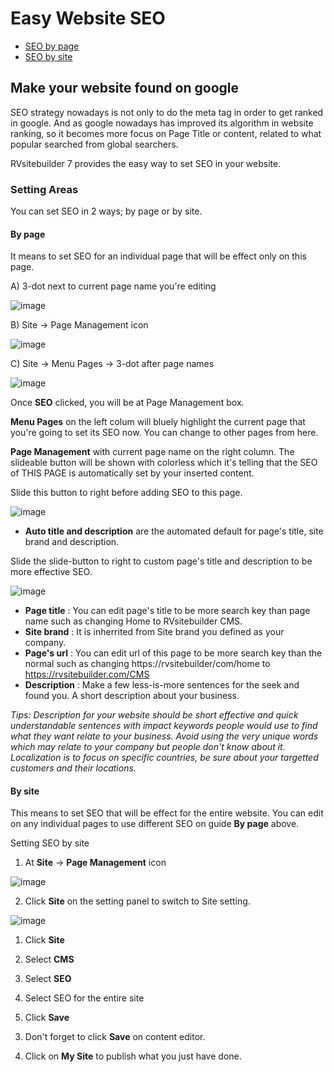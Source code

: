 # Easy Website SEO

  - [SEO by page](#seobypage)
  - [SEO by site](#seobysite)

## Make your website found on google


SEO strategy nowadays is not only to do the meta tag in order to get ranked in google. And as google nowadays has improved its algorithm in website ranking, so it becomes more focus on Page Title or content, related to what popular searched from global searchers.

RVsitebuilder 7 provides the easy way to set SEO in your website.


### Setting Areas
You can set SEO in 2 ways; by page or by site.



<a name="seobypage"></a>
#### By page

It means to set SEO for an individual page that will be effect only on this page.

A) 3-dot next to current page name you're editing

![image](images/seo1.png)


B) Site -> Page Management icon

![image](images/visibility2.png)


C) Site -> Menu Pages -> 3-dot after page names

![image](images/seo2.png)


Once **SEO** clicked, you will be at Page Management box.

**Menu Pages** on the left colum will bluely highlight the current page that you're going to set its SEO now. You can change to other pages from here.

**Page Management** with current page name on the right column. The slideable button will be shown with colorless which it's telling that the SEO of THIS PAGE is automatically set by your inserted content. 

Slide this button to right before adding SEO to this page.

![image](images/seo3.png)


- **Auto title and description** are the automated default for page's title, site brand and description.

Slide the slide-button to right to custom page's title and description to be more effective SEO.

![image](images/seo4.png)

- **Page title** : You can edit page's title to be more search key than page name such as changing Home to RVsitebuilder CMS.
- **Site brand** : It is inherrited from Site brand you defined as your company.
- **Page's url** : You can edit url of this page to be more search key than the normal such as changing https://rvsitebuilder/com/home to https://rvsitebuilder.com/CMS
- **Description** : Make a few less-is-more sentences for the seek and found you. A short description about your business.


*Tips: Description for your website should be short effective and quick understandable sentences with impact keywords people would use to find what they want relate to your business. Avoid using the very unique words which may relate to your company but people don't know about it. Localization is to focus on specific countries, be sure about your targetted customers and their locations.*



<a name="seobypage"></a>
#### By site

This means to set SEO that will be effect for the entire website. You can edit on any individual pages to use different SEO on guide **By page** above.

Setting SEO by site

1. At **Site** -> **Page Management** icon

![image](images/visibility2.png)


2. Click **Site** on the setting panel to switch to Site setting.

![image](images/seoimage1.png)

1) Click **Site**

2) Select **CMS**

3) Select **SEO**

4) Select SEO for the entire site

5) Click **Save**


3. Don't forget to click **Save** on content editor.


4. Click on **My Site** to publish what you just have done.



